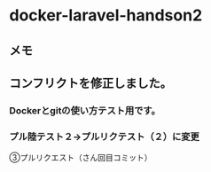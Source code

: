 # docker-laravel-handson2
## メモ
## コンフリクトを修正しました。

### Dockerとgitの使い方テスト用です。


### プル陸テスト２→プルリクテスト（２）に変更



③プルリクエスト（さん回目コミット）
